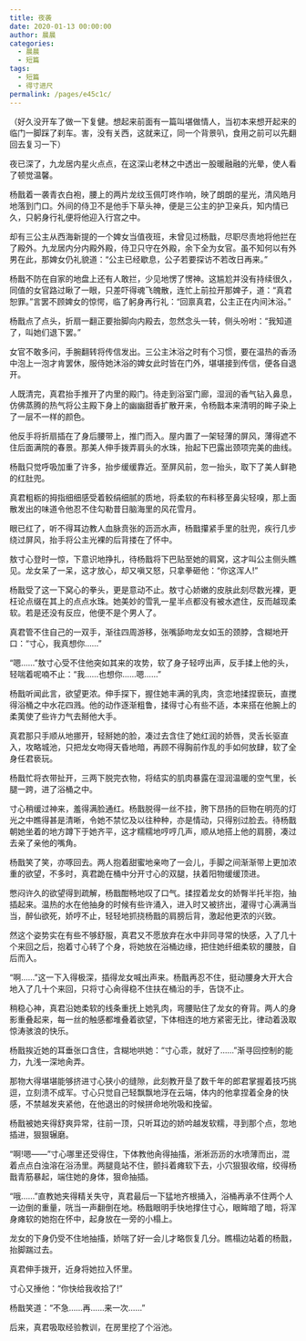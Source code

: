 ```yaml
---
title: 夜袭
date: 2020-01-13 00:00:00
author: 晨晨
categories: 
  - 晨晨
  - 短篇
tags: 
  - 短篇
  - 得寸进尺
permalink: /pages/e45c1c/
---
```


（好久没开车了做一下复健。想起来前面有一篇叫堪做情人，当初本来想开起来的临门一脚踩了刹车。害，没有关西，这就来辽，同一个背景叭，食用之前可以先翻回去复习一下）

夜已深了，九龙居内星火点点，在这深山老林之中透出一股暖融融的光晕，使人看了顿觉温馨。

杨戬着一袭青衣白袍，腰上的两片龙纹玉佩叮咚作响，映了朗朗的星光，清风皓月地落到门口。外间的侍卫不是他手下草头神，便是三公主的护卫亲兵，知内情已久，只躬身行礼便将他迎入行宫之中。

<!-- more -->

却有三公主从西海新提的一个婢女当值夜班，未曾见过杨戬，尽职尽责地将他拦在了殿外。九龙居内分内殿外殿，侍卫只守在外殿，余下全为女官。虽不知何以有外男在此，那婢女仍礼貌道：“公主已经歇息，公子若要探访不若改日再来。”

杨戬不防在自家的地盘上还有人敢拦，少见地愣了愣神。这尴尬并没有持续很久，同值的女官路过瞅了一眼，只差吓得魂飞魄散，连忙上前拉开那婢子，道：“真君恕罪。”言罢不顾婢女的惊愕，临了躬身再行礼：“回禀真君，公主正在内间沐浴。”

杨戬点了点头，折扇一翻正要抬脚向内殿去，忽然念头一转，侧头吩咐：“我知道了，叫她们退下罢。”

女官不敢多问，手腕翻转将传信发出。三公主沐浴之时有个习惯，要在温热的香汤中泡上一泡才肯罢休，服侍她沐浴的婢女此时皆在门外，堪堪接到传信，便各自退开。

人既清完，真君抬手推开了内里的殿门。待走到浴室门廊，湿润的香气钻入鼻息，仿佛蒸腾的热气将公主殿下身上的幽幽甜香扩散开来，令杨戬本来清明的眸子染上了一层不一样的颜色。

他反手将折扇插在了身后腰带上，推门而入。屋内置了一架轻薄的屏风，薄得遮不住后面满院的春景。那美人伸手拨弄肩头的水珠，抬起下巴露出颈项完美的曲线。

杨戬只觉呼吸加重了许多，抬步缓缓靠近。至屏风前，忽一抬头，取下了美人鲜艳的红肚兜。

真君粗粝的拇指细细感受着鲛绢细腻的质地，将柔软的布料移至鼻尖轻嗅，那上面散发出的味道令他忍不住勾勒昔日脑海里的风花雪月。

眼已红了，听不得耳边教人血脉贲张的沥沥水声，杨戬攥紧手里的肚兜，疾行几步绕过屏风，抬手将公主光裸的后背搂在了怀中。

敖寸心登时一惊，下意识地挣扎，待杨戬将下巴贴至她的肩窝，这才叫公主侧头瞧见。龙女呆了一呆，这才放心，却又嗔又怒，只拿拳砸他：“你这浑人!”

杨戬受了这一下窝心的拳头，更是意动不止。敖寸心娇嫩的皮肤此刻尽数光裸，更枉论点缀在其上的点点水珠。她美妙的雪乳一星半点都没有被水遮住，反而越现柔软。若是还没有反应，他便不是个男人了。

真君管不住自己的一双手，渐往四周游移，张嘴舔吻龙女如玉的颈脖，含糊地开口：“寸心，我真想你……”

“嗯……”敖寸心受不住他突如其来的攻势，软了身子轻哼出声，反手揉上他的头，轻喘着呢喃不止：“我……也想你……嗯……”

杨戬听闻此言，欲望更浓。伸手探下，握住她丰满的乳肉，贪恋地揉捏亵玩，直搅得浴桶之中水花四溅。他的动作逐渐粗鲁，揉得寸心有些不适，本来搭在他腕上的柔荑使了些许力气去掰他大手。

真君那只手顺从地挪开，轻掰她的脸，凑过去含住了她红润的娇唇，灵舌长驱直入，攻略城池，只把龙女吻得天昏地暗，再顾不得胸前作乱的手如何放肆，软了全身任君亵玩。

杨戬忙将衣带扯开，三两下脱完衣物，将结实的肌肉暴露在湿润温暖的空气里，长腿一跨，进了浴桶之中。

寸心稍缓过神来，羞得满脸通红。杨戬脱得一丝不挂，胯下昂扬的巨物在明亮的灯光之中瞧得甚是清晰，令她不禁忆及以往种种，亦是情动，只得别过脸去。待杨戬朝她坐着的地方蹲下于她齐平，这才糯糯地哼哼几声，顺从地搭上他的肩膀，凑过去亲了亲他的嘴角。

杨戬笑了笑，亦啄回去。两人抱着甜蜜地亲吻了一会儿，手脚之间渐渐带上更加浓重的欲望，不多时，真君跪在桶中分开寸心的双腿，扶着阳物缓缓顶进。

憋闷许久的欲望得到疏解，杨戬酣畅地叹了口气。揉捏着龙女的娇臀半托半抱，抽插起来。温热的水在他抽身的时候有些许涌入，进入时又被挤出，灌得寸心满满当当，醉仙欲死，娇哼不止，轻轻地抓挠杨戬的肩膀后背，激起他更浓的兴致。

然这个姿势实在有些不够舒服，真君又不愿放弃在水中非同寻常的快感，入了几十个来回之后，抱着寸心转了个身，将她放在浴桶边缘，把住她纤细柔软的腰肢，自后而入。

“啊……”这一下入得极深，插得龙女喊出声来。杨戬再忍不住，挺动腰身大开大合地入了几十个来回，只将寸心肏得稳不住扶在桶沿的手，告饶不止。

稍稳心神，真君沿她柔软的线条重抚上她乳肉，弯腰贴住了龙女的脊背。两人的身影重叠起来，每一丝的触感都堆叠着欲望，下体相连的地方紧密无比，律动着汲取惊涛骇浪的快乐。

杨戬挨近她的耳垂张口含住，含糊地哄她：“寸心乖，就好了……”渐寻回控制的能力，九浅一深地肏弄。

那物大得堪堪能够挤进寸心狭小的缝隙，此刻教开垦了数千年的郎君掌握着技巧挑逗，立刻溃不成军。寸心只觉自己轻飘飘地浮在云端，体内的他拿捏着全身的快感，不禁越发夹紧他，在他退出的时候拼命地吮吸和挽留。

杨戬被她夹得舒爽异常，往前一顶，只听耳边的娇吟越发软糯，寻到那个点，忽地插进，狠狠辗磨。

“啊!嗯——”寸心哪里还受得住，下体教他肏得抽搐，淅淅沥沥的水喷薄而出，混着点点白浊溶在浴汤里。两腿竟站不住，颤抖着瘫软下去，小穴狠狠收缩，绞得杨戬青筋暴起，端住她的身体，狠命抽插。

“哦……”直教她夹得精关失守，真君最后一下猛地齐根捅入，浴桶再承不住两个人一边倒的重量，咣当一声翻倒在地。杨戬眼明手快地撑住寸心，眼眸暗了暗，将浑身瘫软的她抱在怀中，起身放在一旁的小榻上。

龙女的下身仍受不住地抽搐，娇喘了好一会儿才略恢复几分。瞧榻边站着的杨戬，抬脚踹过去。

真君伸手拨开，近身将她拉入怀里。

寸心又捶他：“你快给我收拾了!”

杨戬笑道：“不急……再……来一次……”

后来，真君吸取经验教训，在房里挖了个浴池。
